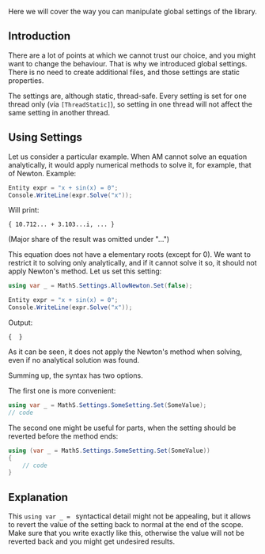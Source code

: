 Here we will cover the way you can manipulate global settings of the library.

<h2>Introduction</h2>

There are a lot of points at which we cannot trust our choice, and you might want
to change the behaviour. That is why we introduced global settings. There is no need
to create additional files, and those settings are static properties.

The settings are, although static, thread-safe. Every setting is set for one thread only
(via `[ThreadStatic]`), so setting in one thread will not affect the same setting in another
thread.

<h2>Using Settings</h2>

Let us consider a particular example. When AM cannot solve an equation analytically, it would
apply numerical methods to solve it, for example, that of Newton.
Example:
```cs
Entity expr = "x + sin(x) = 0";
Console.WriteLine(expr.Solve("x"));
```
Will print:
```
{ 10.712... + 3.103...i, ... }
```
(Major share of the result was omitted under "...")

This equation does not have a elementary roots (except for 0). We want to restrict it to solving
only analytically, and if it cannot solve it so, it should not apply Newton's method. Let us
set this setting:
```cs
using var _ = MathS.Settings.AllowNewton.Set(false);

Entity expr = "x + sin(x) = 0";
Console.WriteLine(expr.Solve("x"));
```
Output:
```
{  }
```

As it can be seen, it does not apply the Newton's method when solving, even if no analytical 
solution was found.

Summing up, the syntax has two options.

The first one is more convenient:
```cs
using var _ = MathS.Settings.SomeSetting.Set(SomeValue);
// code
```

The second one might be useful for parts, when the setting should be reverted before the method ends:
```cs
using (var _ = MathS.Settings.SomeSetting.Set(SomeValue))
{
    // code
}
```

<h2>Explanation</h2>

This `using var _ = ` syntactical detail might not be appealing, but it allows to revert the value of
the setting back to normal at the end of the scope. Make sure that you write exactly like this, otherwise
the value will not be reverted back and you might get undesired results.